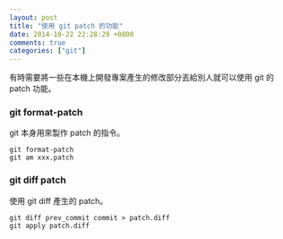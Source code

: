 ```yaml
---
layout: post
title: "使用 git patch 的功能"
date: 2014-10-22 22:28:29 +0800
comments: true
categories: ["git"]
---
```


<!-- more -->

有時需要將一些在本機上開發專案產生的修改部分丟給別人就可以使用 git 的 patch 功能。


### git format-patch
git 本身用來製作 patch 的指令。

	git format-patch
	git am xxx.patch

### git diff patch
使用 git diff 產生的 patch。

	git diff prev_commit commit > patch.diff 
	git apply patch.diff 